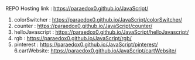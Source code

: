 REPO Hosting link : https://paraedox0.github.io/JavaScript/
1. colorSwitcher : https://paraedox0.github.io/JavaScript/colorSwitcher/
2. counter : https://paraedox0.github.io/JavaScript/counter/
3. helloJavascript : https://paraedox0.github.io/JavaScript/helloJavascript/
4. rgb : https://paraedox0.github.io/JavaScript/rgb/
5. pinterest : https://paraedox0.github.io/JavaScript/pinterest/
6.cartWebsite: https://paraedox0.github.io/JavaScript/cartWebsite/

